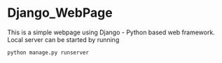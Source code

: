 # Django_WebPage
This is a simple webpage using Django - Python based web framework.
Local server can be started by running 

```
python manage.py runserver 
```
